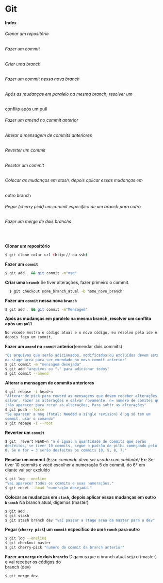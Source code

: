 # Git 

#### Index
###### Clonar um repositório
###### Fazer um commit
###### Criar uma branch
###### Fazer um commit nessa nova branch
###### Após as mudanças em paralelo na mesma branch, resolver um 
conflito após um pull
###### Fazer um amend no commit anterior 
###### Alterar a mensagem de commits anteriores
###### Reverter um commit
###### Resetar um commit
###### Colocar as mudanças em stash, depois aplicar essas mudanças em 
outro branch
###### Pegar (cherry pick) um commit específico de um branch para outro
###### Fazer um merge de dois branchs
<br/>

__Clonar um repositório__
```bash
$ git clone colar url (http:// ou ssh) 
```

__Fazer um `commit`__
```bash
$ git add . && git commit -m"msg"
```

 __Criar uma `branch`__
Se tiver alterações, fazer primeiro o commit.
```bash
  $ git checkout nome_branch_atual -b nome_novo_branch
```

  __Fazer um `commit` nessa nova `branch`__
```bash
$ git add . && git commit -m"Mensagem"
```

__Após as mudanças em paralelo na mesma branch, resolver um conflito 
após um `pull`__
```txt
No vscode mostra o código atual e o novo código, eu resolvo pela ide e 
depois faço um commit.
```

__Fazer um `amend` no `commit` anterior__(emendar dois commits)
```bash
"Os arquivos que serão adicionados, modificados ou excluídos devem estar 
na stage area para ser emendado no novo commit anterior"
$ git commit -m "mensagem desejada"
$ git add "arquivos ou "." para adicionar todos"
$ git commit --amend
```
__Alterar a mensagem de  commits anteriores__
```bash
$ git rebase -i head~n 
"Alterar de pick para reword as mensagens que devem receber alterações, 
salvar, Fazer as alterações e salvar novamente. n= numero de comites que 
irão aparecer para recer as alterações, Para subir as alterações"
$ git push --force
"Se aparecer a msg (fatal: Needed a single revision) é pq só tem um 
commit, usar o comando"
$ git rebase -i --root
```
__Reverter um `commit`__
```bash
$ git  revert HEAD~n "n é igual a quantidade de commits que serão 
desfeitos, se tiver 10 commits, segue o padrão de pilha começando pelo 
0. Se n for = 3 serão desfeitos os commits 10, 9, 8, 7."
```

__Resetar um commit__ *(Esse comando deve ser usado com cuidado!)*
Ex: Se tiver 10 commits e você escolher a numeração 5 do commit, do 6° 
em diante vai ser excluído 
```bash
$ git log --oneline 
"Vai aparecer todos os commits e suas numerações."
$ git reset --head "numeração desejada."
```
__Colocar as mudanças em `stash`, depois aplicar essas mudanças em outro 
`branch`__
Na branch atual, digamos (master) 
```bash
$ git add . 
$ git stash 
$ git stash branch dev "vai passar a stage area da master para a dev"
```
__Pegar (`cherry pick`) um `commit` específico de um `branch` para 
outro__
```bash
$ git log --oneline
$ git checkout master
$ git cherry-pick "numero do commit da branch anterior"
```
__Fazer um `merge` de dois `branchs`__
Digamos que o branch atual seja o (master) e vai receber os códigos do  
branch (dev) 

```bash
$ git merge dev
``` 

